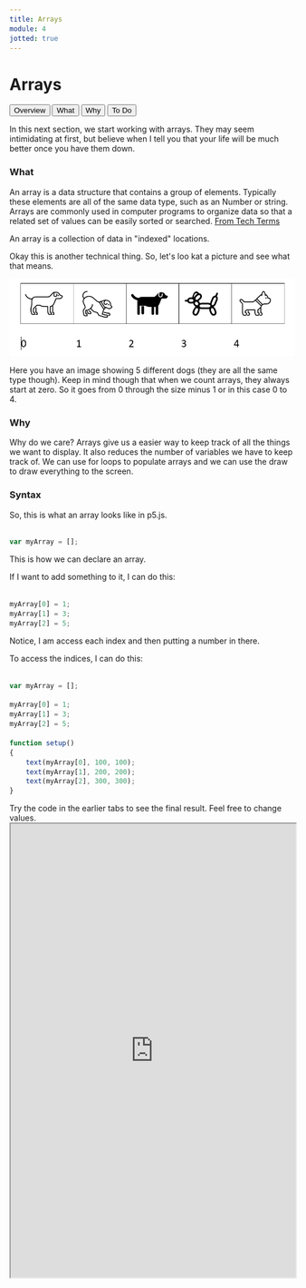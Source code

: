 ```yaml
---
title: Arrays
module: 4
jotted: true
---
```


# Arrays

<div class="tab">
  <button class="tablinks active" onclick="openTab(event, 'Overview')">Overview</button>
  <button class="tablinks" onclick="openTab(event, 'What')">What</button>
  <button class="tablinks" onclick="openTab(event, 'Why')">Why</button>
  <button class="tablinks" onclick="openTab(event, 'ToDo')">To Do</button>
 
</div>

<div id="Overview" class="tabcontent" style="display:block"  >
<div class="tabhtml" markdown="1">

In this next section, we start working with arrays. They may seem intimidating at first, but believe when I tell you that your life will be much better once you have them down.

</div>
</div>

<div id="What" class="tabcontent">
<div class="tabhtml" markdown="1">

### What

 An array is a data structure that contains a group of elements. Typically these elements are all of the same data type, such as an Number or string. Arrays are commonly used in computer programs to organize data so that a related set of values can be easily sorted or searched. [From Tech Terms](https://techterms.com/definition/array)

An array is a collection of data in "indexed" locations.

Okay this is another technical thing.  So, let's loo kat a picture and see what that means.

<img src="../imgs/dogarray.png">

Here you have an image showing 5 different dogs (they are all the same type though).  Keep in mind though that when we count arrays, they always start at zero.  So it goes from 0 through the size minus 1 or in this case 0 to 4.

</div>
</div>

<div id="Why" class="tabcontent">
<div class="tabhtml" markdown="1">

### Why

Why do we care?  Arrays give us a easier way to keep track of all the things we want to display.  It also reduces the number of variables we have to keep track of.  We can use for loops to populate arrays and we can use the draw to draw everything to the screen. 

### Syntax

So, this is what an array looks like in p5.js.

```js

var myArray = [];

```

This is how we can declare an array.

If I want to add something to it, I can do this:

```js

myArray[0] = 1;
myArray[1] = 3;
myArray[2] = 5;

```

Notice, I am access each index and then putting a number in there.

To access the indices, I can do this:

```js

var myArray = [];

myArray[0] = 1;
myArray[1] = 3;
myArray[2] = 5;

function setup()
{
    text(myArray[0], 100, 100);
    text(myArray[1], 200, 200);
    text(myArray[2], 300, 300);
}

```

</div>
</div>

<div id="ToDo" class="tabcontent">
<div class="tabhtml" markdown="1">
Try the code in the earlier tabs to see the final result. Feel free to change values.

<iframe src="https://editor.p5js.org/" width="100%" height="800px"></iframe>
</div>
</div>


